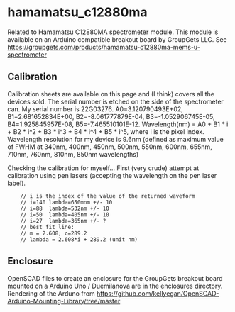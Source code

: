 # hamamatsu_c12880ma

Related to Hamamatsu C12880MA spectrometer module. This module is available on an Arduino compatible breakout board by GroupGets LLC.
See https://groupgets.com/products/hamamatsu-c12880ma-mems-u-spectrometer



## Calibration

Calibration sheets are available on this page and (I think) covers all the devices sold. The serial number is etched on the side of  the spectrometer can. 
My serial number is 22G03276. A0=3.120790493E+02, B1=2.681652834E+00, B2=-8.061777879E-04, B3=-1.052906745E-05, B4=1.925845957E-08, B5=-7.465510101E-12. 
Wavelength(nm) = A0 + B1 * i + B2 * i^2 + B3 * i^3 + B4 * i^4 + B5 * i^5, where i is the pixel index. 
Wavelength resolution for my device is 9.6nm (defined as maximum value of FWHM at 340nm, 400nm, 450nm, 500nm, 550nm, 600nm, 655nm, 710nm, 760nm, 810nm, 850nm wavelengths)

Checking the calibration for myself... First (very crude) attempt at calibration using pen lasers (accepting the wavelength on the pen laser label).

```
    // i is the index of the value of the returned waveform
    // i=140 lambda=650mnm +/- 10
    // i=88  lambda=532nm +/- 10
    // i=50  lambda=405nm +/- 10
    // i=27  lambda=365nm +/- ?
    // best fit line:
    // m = 2.608; c=289.2
    // lambda = 2.608*i + 289.2 (unit nm)

```

## Enclosure

OpenSCAD files to create an enclosure for the GroupGets breakout board mounted on a Arduino Uno / Duemilanova 
are in the enclosures directory. Rendering of the Arduno from 
https://github.com/kellyegan/OpenSCAD-Arduino-Mounting-Library/tree/master
